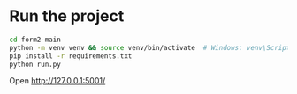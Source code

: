 # Run the project

```bash
cd form2-main
python -m venv venv && source venv/bin/activate  # Windows: venv\Scripts\Activate.ps1
pip install -r requirements.txt
python run.py
```
Open http://127.0.0.1:5001/
